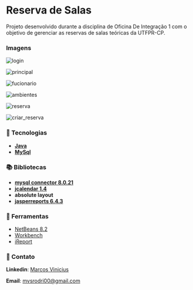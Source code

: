 # Reserva de Salas 
Projeto desenvolvido durante a disciplina de Oficina De Integração 1 com o objetivo de gerenciar as reservas de salas teóricas da UTFPR-CP. 

### Imagens

![login](https://user-images.githubusercontent.com/38968106/103177779-2af7b500-485c-11eb-9853-071f3007d0c3.PNG)

![principal](https://user-images.githubusercontent.com/38968106/103177806-685c4280-485c-11eb-8530-5575ed33abc7.PNG)

![fucionario](https://user-images.githubusercontent.com/38968106/103177830-af4a3800-485c-11eb-8379-d0503bb6ce3b.PNG)

![ambientes](https://user-images.githubusercontent.com/38968106/103177833-bd985400-485c-11eb-9126-2bf6c37a4d37.PNG)

![reserva](https://user-images.githubusercontent.com/38968106/103177839-c8eb7f80-485c-11eb-84e9-2ad991acd4a9.PNG)

![criar_reserva](https://user-images.githubusercontent.com/38968106/103177845-d56fd800-485c-11eb-9f3f-aff52d3e732b.PNG)

### 🚀 Tecnologias

- [**Java**](https://www.java.com/pt-BR/)
- [**MySql**](https://www.mysql.com/) 


### 📚 Bibliotecas

 - **[mysql connector 8.0.21](https://downloads.mysql.com/archives/c-j/)**
 - **[jcalendar 1.4](http://www.java2s.com/Code/Jar/j/Downloadjcalendar14jar.htm)**
 - **absolute layout**
 - **[jasperreports 6.4.3](https://sourceforge.net/projects/jasperreports/files/jasperreports/JasperReports%206.4.3/)**

### :hammer: Ferramentas

- [NetBeans 8.2](https://netbeans.org/downloads/8.2/rc/)
- [Workbench](https://dev.mysql.com/downloads/workbench/)
- [iReport](https://community.jaspersoft.com/project/ireport-designer/releases)

### :speech_balloon: Contato

**Linkedin**: [Marcos Vinicius](https://www.linkedin.com/in/marcos-vinicius-dos-santos-rodrigues-1a2b39195/)

**Email**: mvsrodri00@gmail.com

